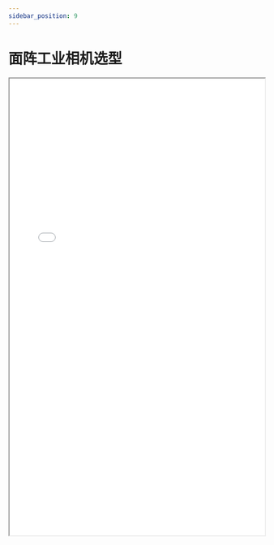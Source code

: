 ```yaml
---
sidebar_position: 9
---
```


# 面阵工业相机选型

<iframe src="/面阵工业相机选型.pptx" width="100%" height="900px"></iframe>
